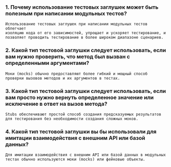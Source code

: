 ### 1. Почему использование тестовых заглушек может быть полезным при написании модульных тестов?
 	Использование тестовых заглушек при написании модульных тестов облегчает 
	изоляцию кода от его зависимостей, упрощает и ускоряет тестирование, и позволяет проводить тестирование в более широком диапазоне сценариев.
### 2. Какой тип тестовой заглушки следует использовать, если вам нужно проверить, что метод был вызван с определенными аргументами?
	Моки (mocks) обычно предоставляют более гибкий и мощный способ проверки вызовов методов и их аргументов в тестах.
### 3. Какой тип тестовой заглушки следует использовать, если вам просто нужно вернуть определенное значение или исключение в ответ на вызов метода?
	Stubs обеспечивают простой способ создания предсказуемых результатов для тестирования без необходимости создания сложных моков.
### 4. Какой тип тестовой заглушки вы бы использовали для имитации  взаимодействия с внешним API или базой данных?
	Для имитации взаимодействия с внешним API или базой данных в модульных тестах обычно используются моки (mocks) или фейковые объекты.